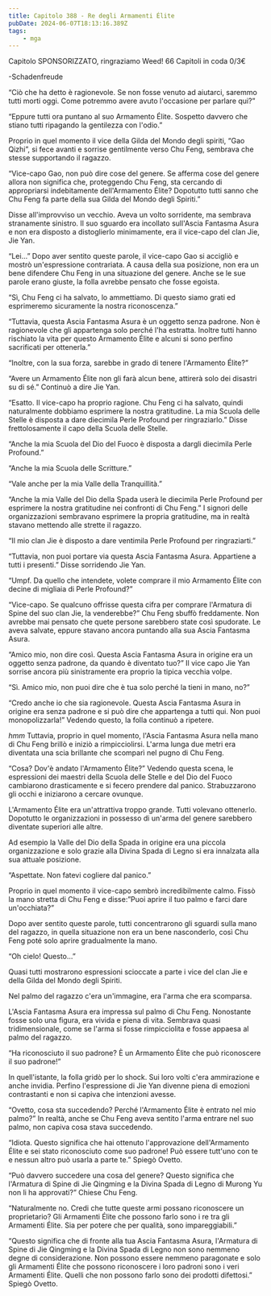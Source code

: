 ```yaml
---
title: Capitolo 388 - Re degli Armamenti Élite
pubDate: 2024-06-07T18:13:16.389Z
tags:
    - mga
---
```

                
Capitolo SPONSORIZZATO, ringraziamo Weed!
66 Capitoli in coda 0/3€


-Schadenfreude


“Ciò che ha detto è ragionevole. Se non fosse venuto ad aiutarci, saremmo tutti morti oggi. Come potremmo avere avuto l'occasione per parlare qui?”


“Eppure tutti ora puntano al suo Armamento Élite. Sospetto davvero che stiano tutti ripagando la gentilezza con l'odio.”


Proprio in quel momento il vice della Gilda del Mondo degli spiriti, “Gao Qizhi”, si fece avanti e sorrise gentilmente verso Chu Feng, sembrava che stesse supportando il ragazzo.


“Vice-capo Gao, non può dire cose del genere. Se afferma cose del genere allora non significa che, proteggendo Chu Feng, sta cercando di appropriarsi indebitamente dell'Armamento Élite? Dopotutto tutti sanno che Chu Feng fa parte della sua Gilda del Mondo degli Spiriti.”


Disse all'improvviso un vecchio. Aveva un volto sorridente, ma sembrava stranamente sinistro. Il suo sguardo era incollato sull'Ascia Fantasma Asura e non era disposto a distoglierlo minimamente, era il vice-capo del clan Jie, Jie Yan.


“Lei...” Dopo aver sentito queste parole, il vice-capo Gao si accigliò e mostrò un'espressione contrariata. A causa della sua posizione, non era un bene difendere Chu Feng in una situazione del genere. Anche se le sue parole erano giuste, la folla avrebbe pensato che fosse egoista.


“Sì, Chu Feng ci ha salvato, lo ammettiamo. Di questo siamo grati ed esprimeremo sicuramente la nostra riconoscenza.”


“Tuttavia, questa Ascia Fantasma Asura è un oggetto senza padrone. Non è ragionevole che gli appartenga solo perché l'ha estratta. Inoltre tutti hanno rischiato la vita per questo Armamento Élite e alcuni si sono perfino sacrificati per ottenerla.”


“Inoltre, con la sua forza, sarebbe in grado di tenere l'Armamento Élite?”


“Avere un Armamento Élite non gli farà alcun bene, attirerà solo dei disastri su di sé.” Continuò a dire Jie Yan.


“Esatto. Il vice-capo ha proprio ragione. Chu Feng ci ha salvato, quindi naturalmente dobbiamo esprimere la nostra gratitudine. La mia Scuola delle Stelle è disposta a dare diecimila Perle Profound per ringraziarlo.” Disse frettolosamente il capo della Scuola delle Stelle.


“Anche la mia Scuola del Dio del Fuoco è disposta a dargli diecimila Perle Profound.”


“Anche la mia Scuola delle Scritture.”


“Vale anche per la mia Valle della Tranquillità.”


“Anche la mia Valle del Dio della Spada userà le diecimila Perle Profound per esprimere la nostra gratitudine nei confronti di Chu Feng.” I signori delle organizzazioni sembravano esprimere la propria gratitudine, ma in realtà stavano mettendo alle strette il ragazzo.


“Il mio clan Jie è disposto a dare ventimila Perle Profound per ringraziarti.”


“Tuttavia, non puoi portare via questa Ascia Fantasma Asura. Appartiene a tutti i presenti.” Disse sorridendo Jie Yan.


“Umpf. Da quello che intendete, volete comprare il mio Armamento Élite con decine di migliaia di Perle Profound?”


“Vice-capo. Se qualcuno offrisse questa cifra per comprare l'Armatura di Spine del suo clan Jie, la venderebbe?” Chu Feng sbuffò freddamente. Non avrebbe mai pensato che quete persone sarebbero state così spudorate. Le aveva salvate, eppure stavano ancora puntando alla sua Ascia Fantasma Asura.


“Amico mio, non dire così. Questa Ascia Fantasma Asura in origine era un oggetto senza padrone, da quando è diventato tuo?” Il vice capo Jie Yan sorrise ancora più sinistramente era proprio la tipica vecchia volpe.


“Sì. Amico mio, non puoi dire che è tua solo perché la tieni in mano, no?”


“Credo anche io che sia ragionevole. Questa Ascia Fantasma Asura in origine era senza padrone e si può dire che appartenga a tutti qui. Non puoi monopolizzarla!” Vedendo questo, la folla continuò a ripetere.


*hmm* Tuttavia, proprio in quel momento, l'Ascia Fantasma Asura nella mano di Chu Feng brillò e iniziò a rimpicciolirsi. L'arma lunga due metri era diventata una scia brillante che scomparì nel pugno di Chu Feng.


“Cosa? Dov'è andato l'Armamento Élite?” Vedendo questa scena, le espressioni dei maestri della Scuola delle Stelle e del Dio del Fuoco cambiarono drasticamente e si fecero prendere dal panico. Strabuzzarono gli occhi e iniziarono a cercare ovunque.


L'Armamento Élite era un'attrattiva troppo grande. Tutti volevano ottenerlo. Dopotutto le organizzazioni in possesso di un'arma del genere sarebbero diventate superiori alle altre.


Ad esempio la Valle del Dio della Spada in origine era una piccola organizzazione e solo grazie alla Divina Spada di Legno si era innalzata alla sua attuale posizione.


“Aspettate. Non fatevi cogliere dal panico.”


Proprio in quel momento il vice-capo sembrò incredibilmente calmo. Fissò la mano stretta di Chu Feng e disse:”Puoi aprire il tuo palmo e farci dare un'occhiata?”


Dopo aver sentito queste parole, tutti concentrarono gli sguardi sulla mano del ragazzo, in quella situazione non era un bene nasconderlo, così Chu Feng poté solo aprire gradualmente la mano.


“Oh cielo! Questo...”


Quasi tutti mostrarono espressioni scioccate a parte i vice del clan Jie e della Gilda del Mondo degli Spiriti.


Nel palmo del ragazzo c'era un'immagine, era l'arma che era scomparsa.


L'Ascia Fantasma Asura era impressa sul palmo di Chu Feng. Nonostante fosse solo una figura, era vivida e piena di vita. Sembrava quasi tridimensionale, come se l'arma si fosse rimpicciolita e fosse appaesa al palmo del ragazzo.


“Ha riconosciuto il suo padrone? È un Armamento Élite che può riconoscere il suo padrone!”


In quell'istante, la folla gridò per lo shock. Sui loro volti c'era ammirazione e anche invidia. Perfino l'espressione di Jie Yan divenne piena di emozioni contrastanti e non si capiva che intenzioni avesse.


“Ovetto, cosa sta succedendo? Perché l'Armamento Élite è entrato nel mio palmo?” In realtà, anche se Chu Feng aveva sentito l'arma entrare nel suo palmo, non capiva cosa stava succedendo.


“Idiota. Questo significa che hai ottenuto l'approvazione dell'Armamento Élite e sei stato riconosciuto come suo padrone! Può essere tutt'uno con te e nessun altro può usarla a parte te.” Spiegò Ovetto.


“Può davvero succedere una cosa del genere? Questo significa che l'Armatura di Spine di Jie Qingming e la Divina Spada di Legno di Murong Yu non li ha approvati?” Chiese Chu Feng.


“Naturalmente no. Credi che tutte queste armi possano riconoscere un proprietario? Gli Armamenti Élite che possono farlo sono i re tra gli Armamenti Élite. Sia per potere che per qualità, sono impareggiabili.”


“Questo significa che di fronte alla tua Ascia Fantasma Asura, l'Armatura di Spine di Jie Qingming e la Divina Spada di Legno non sono nemmeno degne di considerazione. Non possono essere nemmeno paragonate e solo gli Armamenti Élite che possono riconoscere i loro padroni sono i veri Armamenti Élite. Quelli che non possono farlo sono dei prodotti difettosi.” Spiegò Ovetto.



